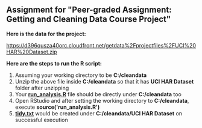 ## Assignment for "Peer-graded Assignment: Getting and Cleaning Data Course Project"

**Here is the data for the project:**

https://d396qusza40orc.cloudfront.net/getdata%2Fprojectfiles%2FUCI%20HAR%20Dataset.zip

**Here are the steps to run the R script:**

1. Assuming your working directory to be **C:/cleandata**
2. Unzip the above file inside **C:/cleandata** so that it has **UCI HAR Dataset** folder after unzipping
3. Your **[run_analysis.R](../../run_analysis.R)** file should be directly under **C:/cleandata** too
4. Open RStudio and after setting the working directory to **C:/cleandata**, execute **source('run_analysis.R')**
5. **[tidy.txt](../../tidy.txt)** would be created under **C:/cleandata/UCI HAR Dataset** on successful execution



